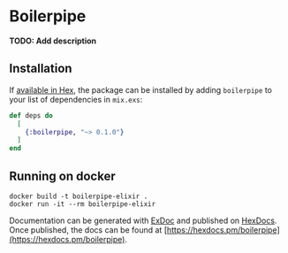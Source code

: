 # Boilerpipe

**TODO: Add description**

## Installation

If [available in Hex](https://hex.pm/docs/publish), the package can be installed
by adding `boilerpipe` to your list of dependencies in `mix.exs`:

```elixir
def deps do
  [
    {:boilerpipe, "~> 0.1.0"}
  ]
end
```
## Running on docker

    docker build -t boilerpipe-elixir .
    docker run -it --rm boilerpipe-elixir

Documentation can be generated with [ExDoc](https://github.com/elixir-lang/ex_doc)
and published on [HexDocs](https://hexdocs.pm). Once published, the docs can
be found at [https://hexdocs.pm/boilerpipe](https://hexdocs.pm/boilerpipe).
